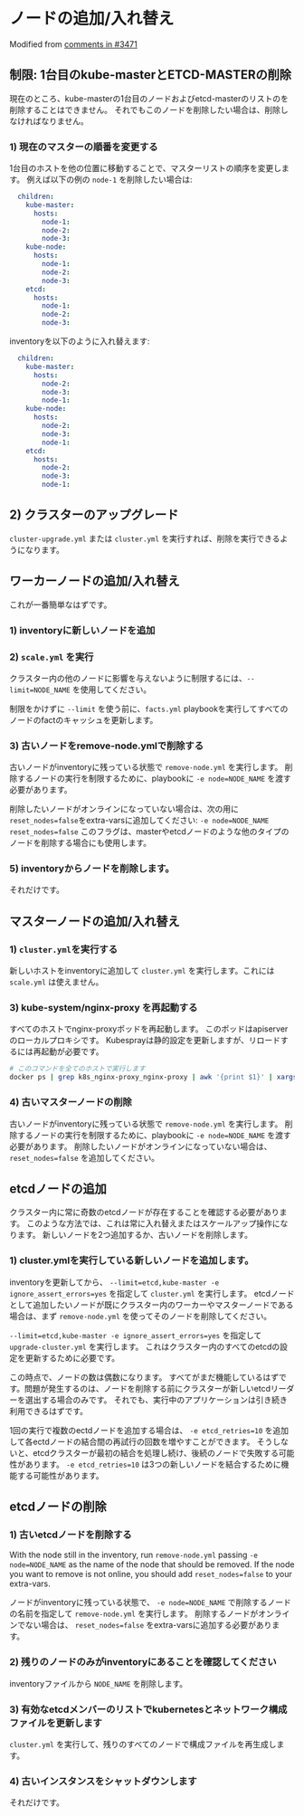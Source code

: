 # ノードの追加/入れ替え

Modified from [comments in #3471](https://github.com/kubernetes-sigs/kubespray/issues/3471#issuecomment-530036084)

## 制限: 1台目のkube-masterとETCD-MASTERの削除

現在のところ、kube-masterの1台目のノードおよびetcd-masterのリストのを削除することはできません。
それでもこのノードを削除したい場合は、削除しなければなりません。

### 1) 現在のマスターの順番を変更する

1台目のホストを他の位置に移動することで、マスターリストの順序を変更します。
例えば以下の例の `node-1` を削除したい場合は:

```yaml
  children:
    kube-master:
      hosts:
        node-1:
        node-2:
        node-3:
    kube-node:
      hosts:
        node-1:
        node-2:
        node-3:
    etcd:
      hosts:
        node-1:
        node-2:
        node-3:
```

inventoryを以下のように入れ替えます:

```yaml
  children:
    kube-master:
      hosts:
        node-2:
        node-3:
        node-1:
    kube-node:
      hosts:
        node-2:
        node-3:
        node-1:
    etcd:
      hosts:
        node-2:
        node-3:
        node-1:
```

## 2) クラスターのアップグレード

`cluster-upgrade.yml` または `cluster.yml` を実行すれば、削除を実行できるようになります。

## ワーカーノードの追加/入れ替え

これが一番簡単なはずです。

### 1) inventoryに新しいノードを追加

### 2) `scale.yml` を実行

クラスター内の他のノードに影響を与えないように制限するには、`--limit=NODE_NAME` を使用してください。

制限をかけずに `--limit` を使う前に、`facts.yml` playbookを実行してすべてのノードのfactのキャッシュを更新します。

### 3) 古いノードをremove-node.ymlで削除する

古いノードがinventoryに残っている状態で `remove-node.yml` を実行します。
削除するノードの実行を制限するために、playbookに `-e node=NODE_NAME` を渡す必要があります。
  
削除したいノードがオンラインになっていない場合は、次の用に`reset_nodes=false`をextra-varsに追加してください:
`-e node=NODE_NAME reset_nodes=false`
このフラグは、masterやetcdノードのような他のタイプのノードを削除する場合にも使用します。

### 5) inventoryからノードを削除します。

それだけです。

## マスターノードの追加/入れ替え

### 1) `cluster.yml`を実行する

新しいホストをinventoryに追加して `cluster.yml` を実行します。これには `scale.yml` は使えません。

### 3) kube-system/nginx-proxy を再起動する

すべてのホストでnginx-proxyポッドを再起動します。
このポッドはapiserverのローカルプロキシです。
Kubesprayは静的設定を更新しますが、リロードするには再起動が必要です。

```sh
# このコマンドを全てのホストで実行します
docker ps | grep k8s_nginx-proxy_nginx-proxy | awk '{print $1}' | xargs docker restart
```

### 4) 古いマスターノードの削除

古いノードがinventoryに残っている状態で `remove-node.yml` を実行します。
削除するノードの実行を制限するために、playbookに `-e node=NODE_NAME` を渡す必要があります。
削除したいノードがオンラインになっていない場合は、`reset_nodes=false` を追加してください。

## etcdノードの追加

クラスター内に常に奇数のetcdノードが存在することを確認する必要があります。
このような方法では、これは常に入れ替えまたはスケールアップ操作になります。
新しいノードを2つ追加するか、古いノードを削除します。

### 1) cluster.ymlを実行している新しいノードを追加します。

inventoryを更新してから、 `--limit=etcd,kube-master -e ignore_assert_errors=yes` を指定して `cluster.yml` を実行します。
etcdノードとして追加したいノードが既にクラスター内のワーカーやマスターノードである場合は、まず `remove-node.yml` を使ってそのノードを削除してください。

`--limit=etcd,kube-master -e ignore_assert_errors=yes` を指定して `upgrade-cluster.yml` を実行します。
これはクラスター内のすべてのetcdの設定を更新するために必要です。  

この時点で、ノードの数は偶数になります。
すべてがまだ機能しているはずです。問題が発生するのは、ノードを削除する前にクラスターが新しいetcdリーダーを選出する場合のみです。
それでも、実行中のアプリケーションは引き続き利用できるはずです。

1回の実行で複数のectdノードを追加する場合は、 `-e etcd_retries=10` を追加して各ectdノードの結合間の再試行の回数を増やすことができます。
そうしないと、etcdクラスターが最初の結合を処理し続け、後続のノードで失敗する可能性があります。
`-e etcd_retries=10` は3つの新しいノードを結合するために機能する可能性があります。

## etcdノードの削除

### 1) 古いetcdノードを削除する

With the node still in the inventory, run `remove-node.yml` passing `-e node=NODE_NAME` as the name of the node that should be removed.
If the node you want to remove is not online, you should add `reset_nodes=false` to your extra-vars.

ノードがinventoryに残っている状態で、 `-e node=NODE_NAME` で削除するノードの名前を指定して `remove-node.yml` を実行します。
削除するノードがオンラインでない場合は、 `reset_nodes=false` をextra-varsに追加する必要があります。

### 2) 残りのノードのみがinventoryにあることを確認してください

inventoryファイルから `NODE_NAME` を削除します。

### 3) 有効なetcdメンバーのリストでkubernetesとネットワーク構成ファイルを更新します

`cluster.yml` を実行して、残りのすべてのノードで構成ファイルを再生成します。

### 4) 古いインスタンスをシャットダウンします

それだけです。
